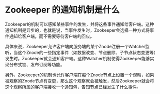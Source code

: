 # Zookeeper 的通知机制是什么

Zookeeper的机制可以感知某些事件的发生，并将这些事件通知给客户端。这种通知机制是异步的，也就是说，当事件发生时，Zookeeper会选择一种方式将事件通知给客户端，而不需要等待客户端的回应。

具体来说，Zookeeper允许客户端向服务端的某个Znode注册一个Watcher监听，当这个Znode的一些指定事件（如数据改变、节点删除、子节点状态变更等）发生时，Zookeeper就会通知客户端。这种Watcher机制使得Zookeeper能够实现分布式锁、发布订阅等功能。

另外，Zookeeper的机制也允许客户端在每个Znode节点上设置一个观察，如果被观察的Znode节点有变更，那么这个观察就会被触发，然后Zookeeper就会将这个观察所属的客户端接收一个通知包，告知节点已经发生了什么事件。


